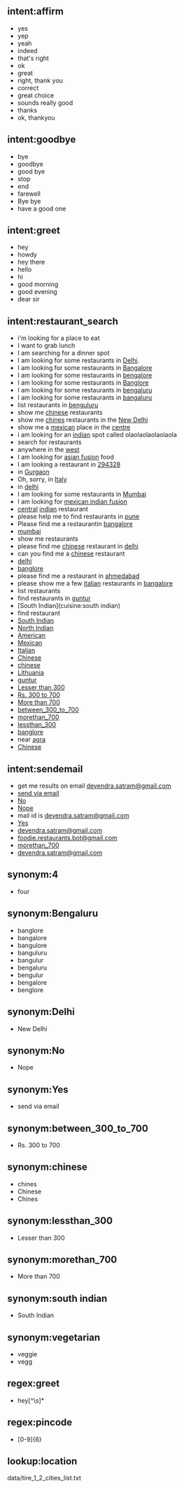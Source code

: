 ## intent:affirm
- yes
- yep
- yeah
- indeed
- that's right
- ok
- great
- right, thank you
- correct
- great choice
- sounds really good
- thanks
- ok, thankyou

## intent:goodbye
- bye
- goodbye
- good bye
- stop
- end
- farewell
- Bye bye
- have a good one

## intent:greet
- hey
- howdy
- hey there
- hello
- hi
- good morning
- good evening
- dear sir

## intent:restaurant_search
- i'm looking for a place to eat
- I want to grab lunch
- I am searching for a dinner spot
- I am looking for some restaurants in [Delhi](location).
- I am looking for some restaurants in [Bangalore](location)
- I am looking for some restaurants in [bengalore](location)
- I am looking for some restaurants in [Banglore](location)
- I am looking for some restaurants in [bengaluru](location)
- I am looking for some restaurants in [bangaluru](location)
- list restaurants in [benguluru](location)
- show me [chinese](cuisine) restaurants
- show me [chines](cuisine:chinese) restaurants in the [New Delhi](location:Delhi)
- show me a [mexican](cuisine) place in the [centre](location)
- i am looking for an [indian](cuisine) spot called olaolaolaolaolaola
- search for restaurants
- anywhere in the [west](location)
- I am looking for [asian fusion](cuisine) food
- I am looking a restaurant in [294328](location)
- in [Gurgaon](location)
- Oh, sorry, in [Italy](location)
- in [delhi](location)
- I am looking for some restaurants in [Mumbai](location)
- I am looking for [mexican indian fusion](cuisine)
- [central](location) [indian](cuisine) restaurant
- please help me to find restaurants in [pune](location)
- Please find me a restaurantin [bangalore](location)
- [mumbai](location)
- show me restaurants
- please find me [chinese](cuisine) restaurant in [delhi](location)
- can you find me a [chinese](cuisine) restaurant
- [delhi](location)
- [banglore](location)
- please find me a restaurant in [ahmedabad](location)
- please show me a few [italian](cuisine) restaurants in [bangalore](location)
- list restaurants
- find restaurants in [guntur](location)
- [South Indian](cuisine:south indian)
- find restaurant
- [South Indian](cuisine)
- [North Indian](cuisine)
- [American](cuisine)
- [Mexican](cuisine)
- [Italian](cuisine)
- [Chinese](cuisine:chinese)
- [chinese](cuisine)
- [Lithuania](location)
- [guntur](location)
- [Lesser than 300](price_range:lessthan_300)
- [Rs. 300 to 700](price_range:between_300_to_700)
- [More than 700](price_range:morethan_700)
- [between_300_to_700](price_range)
- [morethan_700](price_range)
- [lessthan_300](price_range)
- [banglore](location:Bengaluru)
- near [agra](location)
- [Chinese](cuisine:chinese)

## intent:sendemail
- get me results on email [devendra.satram@gmail.com](to_email_id)
- [send via email](is_email_requested:Yes)
- [No](is_email_requested)
- [Nope](is_email_requested:No)
- mail id is [devendra.satram@gmail.com](to_email_id)
- [Yes](is_email_requested)
- [devendra.satram@gmail.com](to_email_id)
- [foodie.restaurants.bot@gmail.com](to_email_id)
- [morethan_700](price_range)
- [devendra.satram@gmail.com](to_email_id)

## synonym:4
- four

## synonym:Bengaluru
- banglore
- bangalore
- bangulore
- banguluru
- bangulur
- bengaluru
- bengulur
- bengalore
- benglore

## synonym:Delhi
- New Delhi

## synonym:No
- Nope

## synonym:Yes
- send via email

## synonym:between_300_to_700
- Rs. 300 to 700

## synonym:chinese
- chines
- Chinese
- Chines

## synonym:lessthan_300
- Lesser than 300

## synonym:morethan_700
- More than 700

## synonym:south indian
- South Indian

## synonym:vegetarian
- veggie
- vegg

## regex:greet
- hey[^\s]*

## regex:pincode
- [0-9]{6}

## lookup:location
  data/tire_1_2_cities_list.txt

